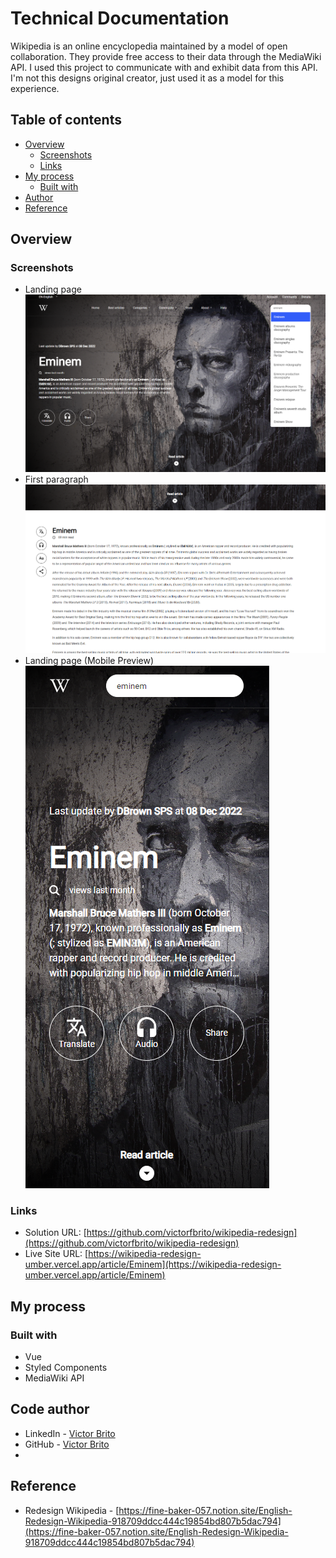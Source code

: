 # Technical Documentation

Wikipedia is an online encyclopedia maintained by a model of open collaboration. They provide free access to their data through the MediaWiki API. I used this project to communicate with and exhibit data from this API. I'm not this designs original creator, just used it as a model for this experience.

## Table of contents

- [Overview](#overview)
  - [Screenshots](#screenshots)
  - [Links](#links)
- [My process](#my-process)
  - [Built with](#built-with)
- [Author](#code-author)
- [Reference](#reference)

## Overview

### Screenshots

- Landing page
![](p1.png)
- First paragraph
![](p2.png)
- Landing page (Mobile Preview)
![](p3.png)


### Links

- Solution URL: [https://github.com/victorfbrito/wikipedia-redesign](https://github.com/victorfbrito/wikipedia-redesign)
- Live Site URL: [https://wikipedia-redesign-umber.vercel.app/article/Eminem](https://wikipedia-redesign-umber.vercel.app/article/Eminem)

## My process

### Built with

- Vue
- Styled Components
- MediaWiki API

## Code author

- LinkedIn - [Victor Brito](https://www.linkedin.com/in/vbrito-dev/)
- GitHub - [Victor Brito](https://github.com/victorfbrito/)
- 
## Reference

- Redesign Wikipedia - [https://fine-baker-057.notion.site/English-Redesign-Wikipedia-918709ddcc444c19854bd807b5dac794](https://fine-baker-057.notion.site/English-Redesign-Wikipedia-918709ddcc444c19854bd807b5dac794)
